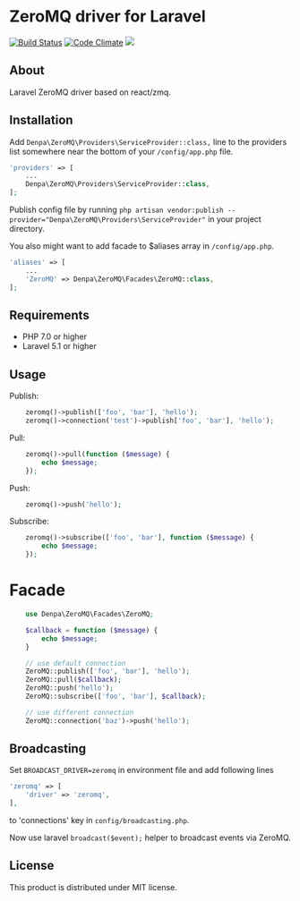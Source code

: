 # ZeroMQ driver for Laravel

[![Build Status](https://travis-ci.org/denpamusic/laravel-zeromq.svg)](https://travis-ci.org/denpamusic/laravel-zeromq) [![Code Climate](https://codeclimate.com/github/denpamusic/laravel-zeromq/badges/gpa.svg)](https://codeclimate.com/github/denpamusic/laravel-zeromq) <a href="https://codeclimate.com/github/denpamusic/laravel-zeromq/coverage"><img src="https://codeclimate.com/github/denpamusic/laravel-zeromq/badges/coverage.svg" /></a>

## About
Laravel ZeroMQ driver based on react/zmq.

## Installation
Add `Denpa\ZeroMQ\Providers\ServiceProvider::class,` line to the providers list somewhere near the bottom of your `/config/app.php` file.
```php
'providers' => [
    ...
    Denpa\ZeroMQ\Providers\ServiceProvider::class,
];
```

Publish config file by running
`php artisan vendor:publish --provider="Denpa\ZeroMQ\Providers\ServiceProvider"` in your project directory.

You also might want to add facade to $aliases array in `/config/app.php`.
```php
'aliases' => [
    ...
    'ZeroMQ' => Denpa\ZeroMQ\Facades\ZeroMQ::class,
];
```

## Requirements
* PHP 7.0 or higher
* Laravel 5.1 or higher

## Usage
Publish:
```php
    zeromq()->publish(['foo', 'bar'], 'hello');
    zeromq()->connection('test')->publish['foo', 'bar'], 'hello');
```

Pull:
```php
    zeromq()->pull(function ($message) {
        echo $message;
    });
```

Push:
```php
    zeromq()->push('hello');
```

Subscribe:
```php
    zeromq()->subscribe(['foo', 'bar'], function ($message) {
        echo $message;
    });
```
# Facade
```php
    use Denpa\ZeroMQ\Facades\ZeroMQ;

    $callback = function ($message) {
        echo $message;
    }

    // use default connection
    ZeroMQ::publish(['foo', 'bar'], 'hello');
    ZeroMQ::pull($callback);
    ZeroMQ::push('hello');
    ZeroMQ::subscribe(['foo', 'bar'], $callback);

    // use different connection
    ZeroMQ::connection('baz')->push('hello');
```

## Broadcasting
Set `BROADCAST_DRIVER=zeromq` in environment file and add following lines
```php
'zeromq' => [
    'driver' => 'zeromq',
],
```
to 'connections' key in `config/broadcasting.php`.

Now use laravel `broadcast($event);` helper to broadcast events via ZeroMQ.


## License

This product is distributed under MIT license.
